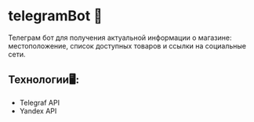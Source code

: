 # telegramBot 🤖
Телеграм бот для получения актуальной информации о магазине: местоположение, список доступных товаров и ссылки на социальные сети.

## Технологии🖥️:
- Telegraf API
- Yandex API
